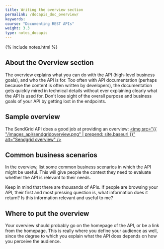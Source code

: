 ```yaml
---
title: Writing the overview section
permalink: /docapis_doc_overview/
keywords: 
course: "Documenting REST APIs"
weight: 3.3
type: notes_docapis
---
```

{% include notes.html %}

## About the Overview section

The overview explains what you can do with the API (high-level business goals), and who the API is for. Too often with API documentation (perhaps because the content is often written by developers), the documentation gets quickly mired in technical details without ever explaining clearly what the API is used for. Don't lose sight of the overall purpose and business goals of your API by getting lost in the endpoints.

## Sample overview
The SendGrid API does a good job at providing an overview:
<a href="https://sendgrid.com/docs/User_Guide/index.html"><img src="{{ "/images_api/sendgridoverview.png" | prepend: site.baseurl }}" alt="Sendgrid overview" /></a>

## Common business scenarios
In the overview, list some common business scenarios in which the API might be useful. This will give people the context they need to evaluate whether the API is relevant to their needs.

Keep in mind that there are thousands of APIs. If people are browsing your API, their first and most pressing question is, what information does it return? Is this information relevant and useful to me?

## Where to put the overview
Your overview should probably go on the homepage of the API, or be a link from the homepage. This is really where you define your audience as well, since the degree to which you explain what the API does depends on how you perceive the audience.
